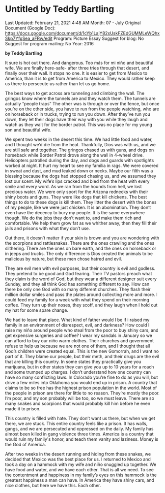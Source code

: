 # Untitled by Teddy Bartling

Last Updated: February 21, 2021 4:48 AM
Month: 07 - July
Original Document (Google Doc): https://docs.google.com/document/d/1cYb1LajY82xUskFZEdGUMMLeWQhxSkp7YfgSea_aFRw/edit
Program: Picture Essay
Suggest for blog: No
Suggest for program mailing: No
Year: 2016

**by Teddy Bartling**

It sure is hot out there. And dangerous. Too más for mi niño and beautiful wife. We are finally here-safe- after three tries through that desert, and finally over their wall. It stops no one. It is easier to get from Mexico to America, than it is to get from America to Mexico. They would rather keep us there to persecute us rather than let us go home.

The best ways to get across are tunneling and climbing the wall. The gringos know where the tunnels are and they watch them. The tunnels are actually “people traps” The other was is through or over the fence, but once you’re on the other side, you have to run from the people watching, who are on horseback or in trucks, trying to run you down. After they’ve run you down, they let their dogs have their way with you while they laugh and watch as they wait for the border patrol. This was no place for my young son and beautiful wife.

We spent two weeks in the desert this time. We had little food and water, and I thought we’d die from the heat. Thankfully, Dios was with us, and we are still safe and together. The gringos chased us with guns, and dogs on horseback while Border Patrol drove along the wall in 4-wheel drive. Helicopters patrolled during the day, and dogs and guards with spotlights worked at night. It hurt my heart to see my familia in rags. We were covered in sweat and dust, and mud leaked down or necks. Maybe our filth was a blessing because the dogs had stopped chasing us, and we assumed they lost our scent. My wife’s lips cracked and bled from the heat with every smile and every word. As we ran from the hounds from hell, we lost precious water. We were only sport for the Arizona rednecks with their shiny boots and guns. They were like dogs that kill chickens. The best things to do to these dogs is kill them. They litter the desert with the bones of my people, like we were just chicken. It is an abomination. They don’t even have the decency to bury my people. It is the same everywhere though. We do the jobs they don’t want to, and make them rich and comfortable. We help them grow fat as we whither away, then they fill their jails and prisons with what they don’t use.

Out there, it doesn’t matter if your skin is brown and you are wondering with the scorpions and rattlesnakes. There are the ones crawling and the ones slithering. There are the ones on bare earth, and the ones on horseback or in jeeps and trucks. The only difference is Dios created the animals to be malicious by nature, but these men chose hatred and evil.

They are evil men with evil purposes, but their country is evil and godless. They pretend to be good and God fearing. Their TV pastors preach what they claim is the word of God, but they wear a different designer suit every Sunday, and they all think God has something different to say. How can there be only one God with so many different churches. They flash their million dollar smiles and pass the plates around collecting more and more. I could feed my family for a week with what they spend on their morning coffee. They turn up their noses, they scoff, and they laugh when I hold out my hat for some spare change.

We had to leave that place. What kind of father would I be if i raised my family in an environment of disrespect, evil, and darkness? How could I raise my niño around people who steal from the poor to buy shiny cars, and get expensive surgeries and coffee? I wear my sandals in January so we can afford to buy our niño warm clothes. Their churches and government refuse to help us because we are not one of them, and I thought that all God’s children were created equal. This is the new Gomorrah, and I want no part of it. They blame our people, but their meth, and their drugs are the evil that are killing this country. In some states they practically give you marijuana, but in other states they can give you up to 10 years for a roach and some trumped up charges. I don’t understand how one country can have so many conflicting laws. In Colorado you’re fine to do as you will, but drive a few miles into Oklahoma you would end up in prison. A country that claims to be so free has the highest prison population in the world. Most of the people in prison are there for little to no reason. They’re mostly the poor. I’m poor, and my son probably will be too, so we must leave. There are so many snakes and scorpions that would probably kill him before he even made it to prison.

This country is filled with hate. They don’t want us there, but when we get there, we are stuck. This entire country feels like a prison. It has walls, gangs, and we are persecuted and oppressed on the daily. My family has almost been killed in gang violence three times. America is a country that would ruin my family's honor, and teach them vanity and laziness. Money is the God of America.

After two weeks in the desert running and hiding from these snakes, we decided that Mexico was the best place for us. I returned to Mexico and took a day on a hammock with my wife and niño snuggled up together. We have food and water, and we have each other. That is all we need. To see the contentment and happiness in my family’s eyes on this hammock is the greatest happiness a man can have. In America they have shiny cars, and nice clothes, but here we have this. Each other.